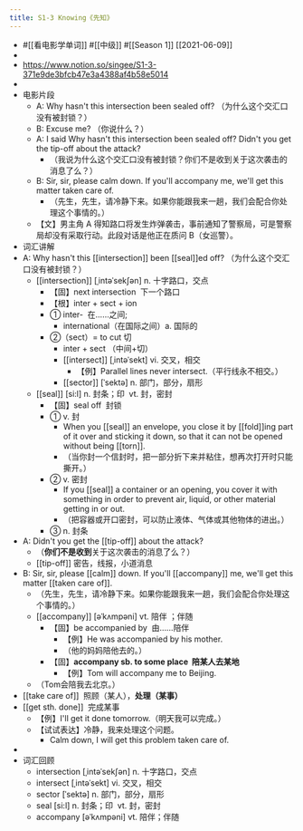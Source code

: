 ```yaml
---
title: S1-3 Knowing《先知》
---
```

- #[[看电影学单词]] #[[中级]] #[[Season 1]] [[2021-06-09]]
-
- https://www.notion.so/singee/S1-3-371e9de3bfcb47e3a4388af4b58e5014
-
- 电影片段
	- A: Why hasn't this intersection been sealed off? （为什么这个交汇口没有被封锁？）
	- B: Excuse me? （你说什么？）
	- A: I said Why hasn't this intersection been sealed off? Didn't you get the tip-off about the attack?
		- （我说为什么这个交汇口没有被封锁？你们不是收到关于这次袭击的消息了么？）
	- B: Sir, sir, please calm down. If you'll accompany me, we'll get this matter taken care of.
		- （先生，先生，请冷静下来。如果你能跟我来一趟，我们会配合你处理这个事情的。）
	- 【文】男主角 A 得知路口将发生炸弹袭击，事前通知了警察局，可是警察局却没有采取行动。此段对话是他正在质问 B（女巡警）。
- 词汇讲解
- A: Why hasn't this [[intersection]] been [[seal]]ed off? （为什么这个交汇口没有被封锁？）
	- [[intersection]] [ˌintəˈsekʃən] n. 十字路口，交点
		- 【固】next intersection  下一个路口
		- 【根】inter + sect + ion
		- ① inter-  在……之间;
			- international（在国际之间）a. 国际的
		- ②（sect）= to cut 切
			- inter + sect （中间+切）
			- [[intersect]] [ˌintəˈsekt] vi. 交叉，相交
				- 【例】Parallel lines never intersect.（平行线永不相交。）
			- [[sector]] [ˈsektə] n. 部门，部分，扇形
	- [[seal]] [si:l] n. 封条；印  vt. 封，密封
		- 【固】seal off  封锁
		- ① v. 封
			- When you [[seal]] an envelope, you close it by [[fold]]ing part of it over and sticking it down, so that it can not be opened without being [[torn]].
			- （当你封一个信封时，把一部分折下来并粘住，想再次打开时只能撕开。）
		- ② v. 密封
			- If you [[seal]] a container or an opening, you cover it with something in order to prevent air, liquid, or other material getting in or out.
			- （把容器或开口密封，可以防止液体、气体或其他物体的进出。）
		- ③ n. 封条
- A: Didn't you get the [[tip-off]] about the attack?
	- （**你们不是收到**关于这次袭击的消息了么？）
	- [[tip-off]] 密告，线报，小道消息
- B: Sir, sir, please [[calm]] down. If you'll [[accompany]] me, we'll get this matter [[taken care of]].
	- （先生，先生，请冷静下来。如果你能跟我来一趟，我们会配合你处理这个事情的。）
	- [[accompany]] [əˈkʌmpəni] vt. 陪伴 ；伴随
		- 【固】be accompanied by  由……陪伴
			- 【例】He was accompanied by his mother.
			- （他的妈妈陪他去的。）
		- 【固】**accompany sb. to some place  陪某人去某地**
			- 【例】Tom will accompany me to Beijing.
	- （Tom会陪我去北京。）
- [[take care of]]  照顾（某人），**处理（某事）**
- [[get sth. done]]  完成某事
	- 【例】I'll get it done tomorrow.（明天我可以完成。）
	- 【试试表达】冷静，我来处理这个问题。
		- Calm down, I will get this problem taken care of.
-
- 词汇回顾
	- intersection [ˌintəˈsekʃən] n. 十字路口，交点
	- intersect [ˌintəˈsekt] vi. 交叉，相交
	- sector [ˈsektə] n. 部门，部分，扇形
	- seal [si:l] n. 封条；印  vt. 封，密封
	- accompany [əˈkʌmpəni] vt. 陪伴；伴随